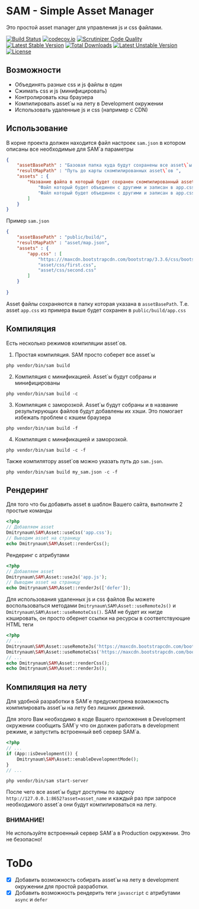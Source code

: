 # SAM - Simple Asset Manager
Это простой asset manager для управления js и css файлами.

[![Build Status](https://travis-ci.org/DmitryNaum/SAM.svg?branch=master)](https://travis-ci.org/DmitryNaum/SAM)
[![codecov.io](https://codecov.io/github/DmitryNaum/SAM/coverage.svg?branch=master)](https://codecov.io/github/DmitryNaum/SAM?branch=master)
[![Scrutinizer Code Quality](https://scrutinizer-ci.com/g/DmitryNaum/SAM/badges/quality-score.png?b=master)](https://scrutinizer-ci.com/g/DmitryNaum/SAM/?branch=master)
[![Latest Stable Version](https://poser.pugx.org/dmitrynaum/sam/v/stable)](https://packagist.org/packages/dmitrynaum/sam) 
[![Total Downloads](https://poser.pugx.org/dmitrynaum/sam/downloads)](https://packagist.org/packages/dmitrynaum/sam) 
[![Latest Unstable Version](https://poser.pugx.org/dmitrynaum/sam/v/unstable)](https://packagist.org/packages/dmitrynaum/sam) 
[![License](https://poser.pugx.org/dmitrynaum/sam/license)](https://packagist.org/packages/dmitrynaum/sam)


## Возможности
- Объединять разные css и js файлы в один
- Сжимать css и js (минифицировать)
- Контролировать кэш браузера
- Компилировать asset`ы на лету в Development окружении
- Использовать удаленные js и css (например с CDN)

## Использование

В корне проекта должен находится файл настроек `sam.json` в котором описаны все необходимые для SAM`а параметры
```json
{
    "assetBasePath" : "Базовая папка куда будут сохранены все asset\`ы. Должна быть доступна из web!",
    "resultMapPath" : "Путь до карты скомпилированных asset\`ов ",
    "assets" : { 
        "Название файла в который будет сохранен скомпилированный asset (app.css) является названием asset`а " : [
            "Файл который будет объединен с другими и записан в app.css",
            "Файл который будет объединен с другими и записан в app.css"
        ]
    }
}
```

Пример `sam.json`
```json
{
    "assetBasePath" : "public/build/",
    "resultMapPath" : "asset/map.json",
    "assets" : {
        "app.css" : [
            "https:///maxcdn.bootstrapcdn.com/bootstrap/3.3.6/css/bootstrap.min.css",
            "asset/css/first.css",
            "asset/css/second.css"
        ]
    }
    
}
```

Asset файлы сохраняются в папку которая указана в `assetBasePath`. Т.е. asset `app.css` из примера
выше будет сохранен в `public/build/app.css`

## Компиляция
Есть несколько режимов компиляции asset\`ов.
1. Простая компиляция. SAM просто соберет все asset\`ы
```
php vendor/bin/sam build
```
2. Компиляция с минификацией. Asset\`ы будут собраны и минифицированы
```
php vendor/bin/sam build -c
```
3. Компиляция с заморозкой. Asset\`ы будут собраны и в название результирующих файлов будут добавлены их хэши. Это помогает избежать проблем с кэшем браузера
```
php vendor/bin/sam build -f
```
4. Компиляция с минификацией и заморозкой.
 ```
php vendor/bin/sam build -с -f
```
Также компилятору asset\`ов можно указать путь до `sam.json`.
```
php vendor/bin/sam build my_sam.json -с -f
```

## Рендеринг
Для того что бы добавить asset в шаблон Вашего сайта, выполните 2 простые команды
```php
<?php
// Добавляем asset
Dmitrynaum\SAM\Asset::useCss('app.css');
// Выводим asset на страницу
echo Dmitrynaum\SAM\Asset::renderCss();
```

Рендеринг с атрибутами
```php
<?php
// Добавляем asset
Dmitrynaum\SAM\Asset::useJs('app.js');
// Выводим asset на страницу
echo Dmitrynaum\SAM\Asset::renderJs(['defer']);
```

Для использования удаленных js и css файлов Вы можете воспользоваться методами `Dmitrynaum\SAM\Asset::useRemoteJs()` и `Dmitrynaum\SAM\Asset::useRemoteCss()`.
SAM не будет их нигде кэшировать, он просто обернет ссылки на ресурсы в соответствующие HTML теги
```php
<?php
// ...
Dmitrynaum\SAM\Asset::useRemoteJs('https://maxcdn.bootstrapcdn.com/bootstrap/3.3.6/js/bootstrap.min.js');
Dmitrynaum\SAM\Asset::useRemoteCss('https://maxcdn.bootstrapcdn.com/bootstrap/3.3.6/css/bootstrap.min.css');
// ...
echo Dmitrynaum\SAM\Asset::renderCss();
echo Dmitrynaum\SAM\Asset::renderJs();
```

## Компиляция на лету
Для удобной разработки в SAM\`е предусмотрена возможность компилировать asset\`ы на лету без лишних движений.

Для этого Вам необходимо в коде Вашего приложения в Development окружении сообщить SAM\`у что он должен работать в development режиме, и запустить встроенный веб сервер SAM\`а.
```php
<?php
// ...
if (App::isDevelopment()) {
    Dmitrynaum\SAM\Asset::enableDevelopmentMode();
}
// ...
```
```
php vendor/bin/sam start-server
```

После чего все asset\`ы будут доступны по адресу `http://127.0.0.1:8652?asset=asset_name` и каждый раз при запросе необходимого asset\`а они будут компилироваться на лету.
### ВНИМАНИЕ!
Не используйте встроенный сервер SAM\`а в Production окружении. Это не безопасно!

# ToDo
- [x] Добавить возможность собирать asset\`ы на лету в development окружении для простой разработки.
- [x] Добавить возможность рендерить теги `javascript` с атрибутами `async` и `defer`